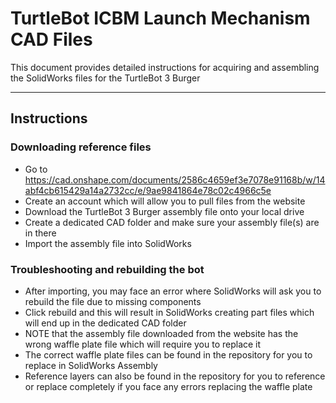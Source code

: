 # TurtleBot ICBM Launch Mechanism CAD Files

This document provides detailed instructions for acquiring and assembling the SolidWorks files for the TurtleBot 3 Burger

---

## Instructions

### Downloading reference files
- Go to https://cad.onshape.com/documents/2586c4659ef3e7078e91168b/w/14abf4cb615429a14a2732cc/e/9ae9841864e78c02c4966c5e
- Create an account which will allow you to pull files from the website
- Download the TurtleBot 3 Burger assembly file onto your local drive
- Create a dedicated CAD folder and make sure your assembly file(s) are in there
- Import the assembly file into SolidWorks

### Troubleshooting and rebuilding the bot
- After importing, you may face an error where SolidWorks will ask you to rebuild the file due to missing components
- Click rebuild and this will result in SolidWorks creating part files which will end up in the dedicated CAD folder
- NOTE that the assembly file downloaded from the website has the wrong waffle plate file which will require you to replace it
- The correct waffle plate files can be found in the repository for you to replace in SolidWorks Assembly
- Reference layers can also be found in the repository for you to reference or replace completely if you face any errors replacing the waffle plate

